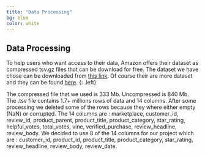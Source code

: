 ```yaml
---
title: "Data Processing"
bg: blue
color: white
---
```


## Data Processing

To help users who want access to their data, Amazon offers their dataset as compressed tsv.gz files that can be download for free. The dataset we have chose can be downloaded from [this link](https://s3.amazonaws.com/amazon-reviews-pds/tsv/amazon_reviews_multilingual_UK_v1_00.tsv.gz). Of course their are more dataset and they can be found [here](https://s3.amazonaws.com/amazon-reviews-pds/tsv/index.txt).
{: .left}

The compressed file that we used is 333 Mb. Uncompressed is 840 Mb. The .tsv file contains 1.7+ millions rows of data and 14 columns. After some processing we deleted some of the rows because they where either empty (NaN) or corrupted. The 14 columns are : marketplace, customer_id, review_id, product_parent, product_title, product_category, star_rating, helpful_votes, total_votes, vine, verified_purchase, review_headline, review_body. We decided to use 8 of the 14 columns for our project which are : customer_id, product_id, product_title, product_category, star_rating, review_headline, review_body, review_date.
